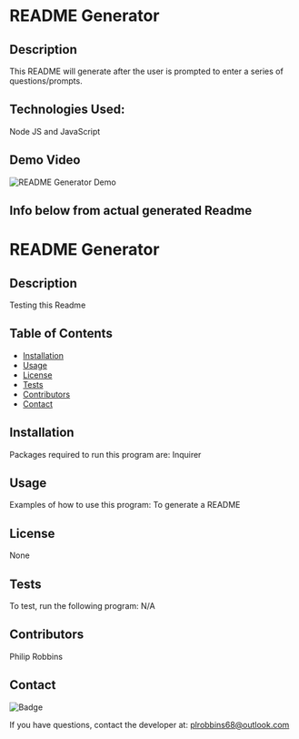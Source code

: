 # README Generator

## Description
This README will generate after the user is prompted to enter a series of questions/prompts.

## Technologies Used:
Node JS and JavaScript

## Demo Video
![README Generator Demo](https://github.com/plrobbins/README.Generator/blob/master/Demo_Video/README_Generator_Demo.gif)

## Info below from actual generated Readme
# README Generator
    
## Description
Testing this Readme
    
## Table of Contents
- [Installation](#Installation)
- [Usage](#usage)
- [License](#license)
- [Tests](#tests)
- [Contributors](#contributors)
- [Contact](#contact)
    
## Installation
Packages required to run this program are: Inquirer

## Usage
Examples of how to use this program: To generate a README

## License
None

## Tests
To test, run the following program: N/A

## Contributors
Philip Robbins

## Contact

![Badge](https://img.shields.io/badge/Github-plrobbins-4cbb9)

If you have questions, contact the developer at: plrobbins68@outlook.com